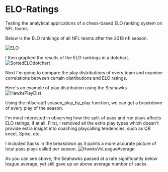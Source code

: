# ELO-Ratings

Testing the analytical applications of a chess-based ELO ranking system on NFL teams. 

Below is the ELO rankings of all NFL teams after the 2018 nfl season.

![ELO](https://user-images.githubusercontent.com/29874915/54938135-b7ee3b80-4f1d-11e9-84dd-c5b6b62983e2.PNG)

I then graphed the results of the ELO rankings in a dotchart. 
![SortedELOdotchart](https://user-images.githubusercontent.com/29874915/55000950-803dcd00-4fcb-11e9-9055-6bc081ee98d6.PNG)

Next I'm going to compare the play distributions of every team and examine correlations between certain distributions and ELO ratings.

Here's an example of play distribution using the Seahawks
![HawksPlayDist](https://user-images.githubusercontent.com/29874915/55415848-b2b86e80-5565-11e9-912b-d41d4171d8d0.PNG)

Using the nflscrapR season_play_by_play function, we can get a breakdown of every play of the season.

I'm most interested in observing how the split of pass and run plays affects ELO ratings, if at all.
First, I removed all the extra play types which doesn't provide extra insight into coaching playcalling tendencies, such as QB kneel, Spike, etc. 

I included Sacks in the breakdown as it paints a more accurate picture of total pass plays called per season. 
![HawksVsLeagueAverage](https://user-images.githubusercontent.com/29874915/55491341-3b4e1200-562d-11e9-964c-2b4a9ed92c20.PNG)

As you can see above, the Seahawks passed at a rate significantly below league average, yet still gave up an above average number of sacks. 
